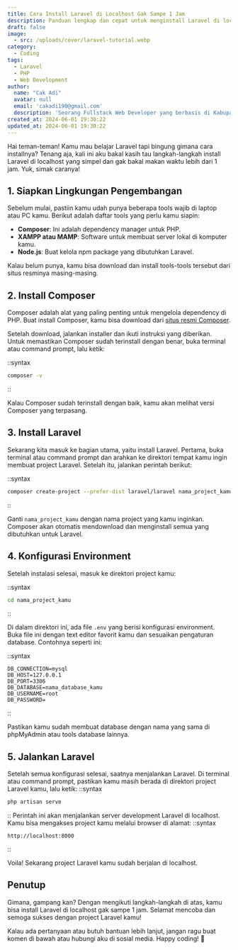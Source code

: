 ```yaml
---
title: Cara Install Laravel di Localhost Gak Sampe 1 Jam
description: Panduan lengkap dan cepat untuk menginstall Laravel di localhost dalam waktu kurang dari 1 jam. Artikel ini memberikan langkah-langkah yang simpel dan mudah diikuti, cocok untuk pemula yang ingin mulai belajar Laravel.
draft: false
image:
  - src: /uploads/cover/laravel-tutorial.webp
category:
  - Coding
tags:
  - Laravel
  - PHP
  - Web Development
author:
  name: "Cak Adi"
  avatar: null
  email: 'cakadi190@gmail.com'
  description: 'Seorang Fullstack Web Developer yang berbasis di Kabupaten Ngawi yang suka sekali dengan desain dan juga hal yang berbau teknologi.'
created_at: 2024-06-01 19:30:22
updated_at: 2024-06-01 19:30:22
---
```


Hai teman-teman! Kamu mau belajar Laravel tapi bingung gimana cara installnya? Tenang aja, kali ini aku bakal kasih tau langkah-langkah install Laravel di localhost yang simpel dan gak bakal makan waktu lebih dari 1 jam. Yuk, simak caranya!

## 1. Siapkan Lingkungan Pengembangan

Sebelum mulai, pastiin kamu udah punya beberapa tools wajib di laptop atau PC kamu. Berikut adalah daftar tools yang perlu kamu siapin:

- **Composer**: Ini adalah dependency manager untuk PHP.
- **XAMPP atau MAMP**: Software untuk membuat server lokal di komputer kamu.
- **Node.js**: Buat kelola npm package yang dibutuhkan Laravel.

Kalau belum punya, kamu bisa download dan install tools-tools tersebut dari situs resminya masing-masing.

## 2. Install Composer

Composer adalah alat yang paling penting untuk mengelola dependency di PHP. Buat install Composer, kamu bisa download dari [situs resmi Composer](https://getcomposer.org/).

Setelah download, jalankan installer dan ikuti instruksi yang diberikan. Untuk memastikan Composer sudah terinstall dengan benar, buka terminal atau command prompt, lalu ketik:

::syntax
```bash
composer -v
```
::

Kalau Composer sudah terinstall dengan baik, kamu akan melihat versi Composer yang terpasang.

## 3. Install Laravel

Sekarang kita masuk ke bagian utama, yaitu install Laravel. Pertama, buka terminal atau command prompt dan arahkan ke direktori tempat kamu ingin membuat project Laravel. Setelah itu, jalankan perintah berikut:

::syntax
```bash
composer create-project --prefer-dist laravel/laravel nama_project_kamu
```
::

Ganti `nama_project_kamu` dengan nama project yang kamu inginkan. Composer akan otomatis mendownload dan menginstall semua yang dibutuhkan untuk Laravel.

## 4. Konfigurasi Environment

Setelah instalasi selesai, masuk ke direktori project kamu:

::syntax
```bash
cd nama_project_kamu
```
::

Di dalam direktori ini, ada file `.env` yang berisi konfigurasi environment. Buka file ini dengan text editor favorit kamu dan sesuaikan pengaturan database. Contohnya seperti ini:

::syntax
```text
DB_CONNECTION=mysql
DB_HOST=127.0.0.1
DB_PORT=3306
DB_DATABASE=nama_database_kamu
DB_USERNAME=root
DB_PASSWORD=
```
::

Pastikan kamu sudah membuat database dengan nama yang sama di phpMyAdmin atau tools database lainnya.

## 5. Jalankan Laravel

Setelah semua konfigurasi selesai, saatnya menjalankan Laravel. Di terminal atau command prompt, pastikan kamu masih berada di direktori project Laravel kamu, lalu ketik:
::syntax
```bash
php artisan serve
```
::
Perintah ini akan menjalankan server development Laravel di localhost. Kamu bisa mengakses project kamu melalui browser di alamat:
::syntax
```plaintext
http://localhost:8000
```
::

Voila! Sekarang project Laravel kamu sudah berjalan di localhost.

## Penutup

Gimana, gampang kan? Dengan mengikuti langkah-langkah di atas, kamu bisa install Laravel di localhost gak sampe 1 jam. Selamat mencoba dan semoga sukses dengan project Laravel kamu!

Kalau ada pertanyaan atau butuh bantuan lebih lanjut, jangan ragu buat komen di bawah atau hubungi aku di sosial media. Happy coding! 🚀